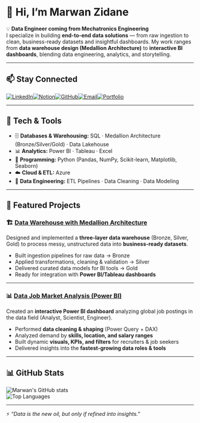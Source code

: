 # 👋 Hi, I’m Marwan Zidane  

💡 **Data Engineer coming from Mechatronics Engineering**  
I specialize in building **end-to-end data solutions** — from raw ingestion to clean, business-ready datasets and insightful dashboards. My work ranges from **data warehouse design (Medallion Architecture)** to **interactive BI dashboards**, blending data engineering, analytics, and storytelling.  

---

## 📫 Stay Connected

[![LinkedIn](https://img.shields.io/badge/LinkedIn-0077B5?style=for-the-badge&logo=linkedin&logoColor=white)](https://www.linkedin.com/in/YOUR-LINKEDIN)[![Notion](https://img.shields.io/badge/Notion-000000?style=for-the-badge&logo=notion&logoColor=white)](https://www.notion.so/Data-Warehouse-Project-906f748d783549d09e6d30b00bcc4647)[![GitHub](https://img.shields.io/badge/GitHub-181717?style=for-the-badge&logo=github&logoColor=white)](https://github.com/JustEmzy101)[![Email](https://img.shields.io/badge/Email-D14836?style=for-the-badge&logo=gmail&logoColor=white)](mailto:mmzidane101@gmail.com)[![Portfolio](https://img.shields.io/badge/Portfolio-FFA500?style=for-the-badge&logo=google-chrome&logoColor=white)](https://github.com/JustEmzy101)          




---

## 🔧 Tech & Tools
- 🗄️ **Databases & Warehousing:** SQL · Medallion Architecture (Bronze/Silver/Gold) · Data Lakehouse  
- 📊 **Analytics:** Power BI · Tableau · Excel  
- 🐍 **Programming:** Python (Pandas, NumPy, Scikit-learn, Matplotlib, Seaborn)  
- ☁️ **Cloud & ETL:** Azure  
- 🧹 **Data Engineering:** ETL Pipelines · Data Cleaning · Data Modeling  

---

## 📌 Featured Projects

### 🏗️ [Data Warehouse with Medallion Architecture](https://github.com/JustEmzy101/sql-data-warehouse-project)
Designed and implemented a **three-layer data warehouse** (Bronze, Silver, Gold) to process messy, unstructured data into **business-ready datasets**.  
- Built ingestion pipelines for raw data → Bronze  
- Applied transformations, cleaning & validation → Silver  
- Delivered curated data models for BI tools → Gold  
- Ready for integration with **Power BI/Tableau dashboards**  

---

### 📊 [Data Job Market Analysis (Power BI)](https://github.com/JustEmzy101/power_BI_data_job_market_analysis)
Created an **interactive Power BI dashboard** analyzing global job postings in the data field (Analyst, Scientist, Engineer).  
- Performed **data cleaning & shaping** (Power Query + DAX)  
- Analyzed demand by **skills, location, and salary ranges**  
- Built dynamic **visuals, KPIs, and filters** for recruiters & job seekers  
- Delivered insights into the **fastest-growing data roles & tools**  

---

## 📊 GitHub Stats
![Marwan's GitHub stats](https://github-readme-stats.vercel.app/api?username=JustEmzy101&show_icons=true&theme=tokyonight)  
![Top Languages](https://github-readme-stats.vercel.app/api/top-langs/?username=JustEmzy101&layout=compact&theme=tokyonight)


---

⚡ *“Data is the new oil, but only if refined into insights.”*  
